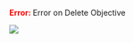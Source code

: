 

<span style="color:red"><b> Error: </b></span> Error on   Delete Objective
      

![](https://storage.googleapis.com/fluxble-reporting/screenShot6434ncJHyqX77nQC.png?authuser=1)